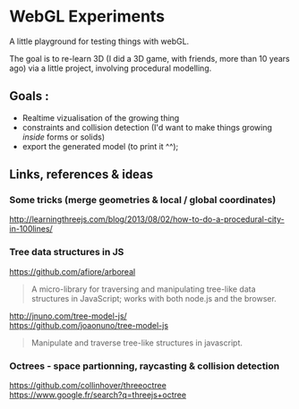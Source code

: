 # WebGL Experiments

A little playground for testing things with webGL.

The goal is to re-learn 3D (I did a 3D game, with friends, more than 10 years ago) via a little project, involving procedural modelling.

## Goals : 
- Realtime vizualisation of the growing thing 
- constraints and collision detection (I'd want to make things growing *inside* forms or solids)
- export the generated model (to print it ^^);

## Links, references & ideas

### Some tricks (merge geometries & local / global coordinates)
http://learningthreejs.com/blog/2013/08/02/how-to-do-a-procedural-city-in-100lines/

### Tree data structures in JS
https://github.com/afiore/arboreal  
>A micro-library for traversing and manipulating tree-like data structures in JavaScript; works with both node.js and the browser.

http://jnuno.com/tree-model-js/  
https://github.com/joaonuno/tree-model-js  
>Manipulate and traverse tree-like structures in javascript.


### Octrees - space partionning, raycasting & collision detection
https://github.com/collinhover/threeoctree  
https://www.google.fr/search?q=threejs+octree  



